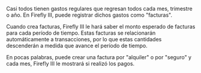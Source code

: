 Casi todos tienen gastos regulares que regresan todos cada mes, trimestre o año. En Firefly III, puede registrar dichos gastos como "facturas".

Cuando crea facturas, Firefly III le hará saber el monto esperado de facturas para cada período de tiempo. Estas facturas se relacionarán automáticamente a transacciones, por lo que estas cantidades descenderán a medida que avance el período de tiempo.

En pocas palabras, puede crear una factura por "alquiler" o por "seguro" y cada mes, Firefly III le mostrará si realizó los pagos.